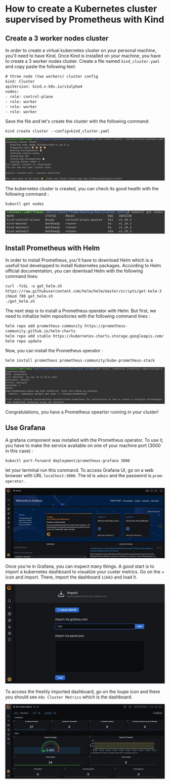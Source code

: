# How to create a Kubernetes cluster supervised by Prometheus with Kind

## Create a 3 worker nodes cluster

In order to create a virtual kubernetes cluster on your personal machine, you'll need to have Kind. Once Kind is installed on your machine, you have to create a 3 worker nodes cluster.
Create a file named ``kind_cluster.yaml`` and copy paste the following text:

```shell
# three node (two workers) cluster config
kind: Cluster
apiVersion: kind.x-k8s.io/v1alpha4
nodes:
- role: control-plane
- role: worker
- role: worker
- role: worker
```

Save the file and let's create the cluster with the following command:

```shell
kind create cluster --config=kind_cluster.yaml
```

![PR205_EnR4D](img/kind_cluster.JPG)


The kubernetes cluster is created, you can check its good health with the following command :

```shell
kubectl get nodes
```

![PR205_EnR4D](img/kind_nodes.JPG)


## Install Prometheus with Helm

In order to install Prometheus, you'll have to download Helm which is a usefull tool developped to install Kubernetes packages. According to Helm official documentation, you can download Helm with the following command lines:

```shell
curl -fsSL -o get_helm.sh https://raw.githubusercontent.com/helm/helm/master/scripts/get-helm-3
chmod 700 get_helm.sh
./get_helm.sh
```

The next step is to install a Prometheus operator with Helm. But first, we need to initialize helm repositories with the following command lines :
```shell
helm repo add prometheus-community https://prometheus-community.github.io/helm-charts
helm repo add stable https://kubernetes-charts.storage.googleapis.com/
helm repo update
```

Now, you can install the Prometheus operator :

```shell
helm install prometheus prometheus-community/kube-prometheus-stack
```

![PR205_EnR4D](img/kind_prom.JPG)


Congratulations, you have a Prometheus opeartor running in your cluster!


## Use Grafana 

A grafana component was installed with the Prometheus operator. To use it, you have to make the service available on one of your machine port (3000 in this case) : 
```shell
kubectl port-forward deployment/prometheus-grafana 3000
```
let your terminal run this command.
To access Grafana UI, go on a web browser with URL ```localhost:3000```. The id is ``admin`` and the password is ``prom-operator``.

![PR205_EnR4D](img/grafana.JPG)

Once you're in Grafana, you can inspect many things. A good start is to import a kubernetes dashboard to visualize your custer metrics. Go on the + icon and import. There, import the dashboard ```11663``` and load it.

![PR205_EnR4D](img/dash.JPG)


To access the freshly imported dashboard, go on the loupe icon and there you should see ```k8s Cluster Metrics``` which is the dashboard.

![PR205_EnR4D](img/graf_k8s.JPG)



